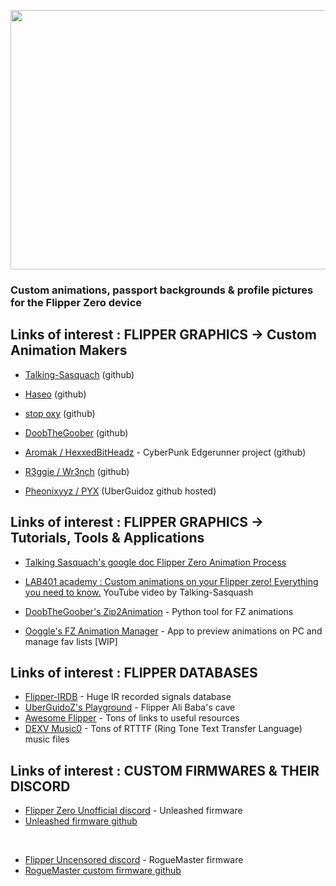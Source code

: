 <p align="center">
<img width="830" height="415" src="https://user-images.githubusercontent.com/110337784/194436239-7cfda198-2808-406c-b1ae-81ab7a7d409a.jpg">
</p>

### __Custom animations, passport backgrounds & profile pictures for the Flipper Zero device__

## Links of interest : FLIPPER GRAPHICS -> Custom Animation Makers
    
- [Talking-Sasquach](https://github.com/skizzophrenic/Talking-Sasquach) (github)

- [Haseo](https://github.com/Haseosama/FZ_Animations) (github)

- [stop oxy](https://github.com/stopoxy/FZAnimations) (github)

- [DoobTheGoober](https://github.com/CharlesTheGreat77/FlipperZeroAnimation) (github)

- [Aromak / HexxedBitHeadz](https://github.com/HexxedBitHeadz/FlipperZeroWallpaper) - CyberPunk Edgerunner project (github)

- [R3ggie / Wr3nch](https://github.com/wrenchathome/flip0anims) (github)

- [Pheonixyyz / PYX](https://github.com/UberGuidoZ/Flipper/tree/main/Graphics/Animations/PYX) (UberGuidoz github hosted)

## Links of interest : FLIPPER GRAPHICS -> Tutorials, Tools & Applications

- [Talking Sasquach's google doc Flipper Zero Animation Process](https://docs.google.com/document/d/e/2PACX-1vR_nZRakD6iwJVQS8Pf4y7Wm4klcucrC7EKVO8m_DQV63To7e-alqD0yaoO3sTygjcChfcRo80Hdeet/pub)

- [LAB401 academy : Custom animations on your Flipper zero! Everything you need to know.](https://www.youtube.com/watch?v=Nq5DXhOMo5s) YouTube video by Talking-Sasquash

- [DoobTheGoober's Zip2Animation](https://github.com/CharlesTheGreat77/zip2Animation) - Python tool for FZ animations

- [Ooggle's FZ Animation Manager](https://github.com/Ooggle/FlipperAnimationManager) - App to preview animations on PC and manage fav lists [WIP]

## Links of interest : FLIPPER DATABASES

- [Flipper-IRDB](https://github.com/UberGuidoZ/Flipper-IRDB) - Huge IR recorded signals database
- [UberGuidoZ's Playground](https://github.com/UberGuidoZ/Flipper) - Flipper Ali Baba's cave
- [Awesome Flipper](https://github.com/djsime1/awesome-flipperzero) - Tons of links to useful resources
- [DEXV Music0](https://github.com/DXVVAY/dexv-music0) - Tons of RTTTF (Ring Tone Text Transfer Language) music files

## Links of interest : CUSTOM FIRMWARES & THEIR DISCORD

- [Flipper Zero Unofficial discord](https://discord.com/channels/937479784148115456/996111578543960194) - Unleashed firmware
- [Unleashed firmware github](https://github.com/Eng1n33r/flipperzero-firmware)

<BR>
  
- [Flipper Uncensored discord](https://discord.com/channels/213686842745290752/213686842745290752) - RogueMaster firmware
- [RogueMaster custom firmware github](https://github.com/RogueMaster/flipperzero-firmware-wPlugins/releases)
  
